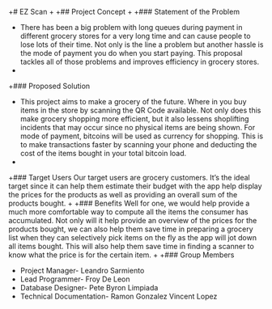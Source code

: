 +# EZ Scan
+
+## Project Concept
+
+### Statement of the Problem
+ There has been a big problem with long queues during payment in different grocery stores for a very long time and can cause people to lose lots of their time. Not only is the line a problem but another hassle is the mode of payment you do when you start paying. This proposal tackles all of those problems and improves efficiency in grocery stores. 
+
+### Proposed Solution
+ This project aims to make a grocery of the future. Where in you buy items in the store by scanning the QR Code available. Not only does this make grocery shopping more efficient, but it also lessens shoplifting incidents that may occur since no physical items are being shown. For mode of payment, bitcoins will be used as currency for shopping. This is to make transactions faster by scanning your phone and deducting the cost of the items bought in your total bitcoin load.
+
+### Target Users
Our target users are grocery customers. It’s the ideal target since it can help them estimate their budget with the app help display the prices for the products as well as providing an overall sum of the products bought.
+
+### Benefits
Well for one, we would help provide a much more comfortable way to compute all the items the consumer has accumulated. Not only will it help provide an overview of the prices for the products bought, we can also help them save time in preparing a grocery list when they can selectively pick items on the fly as the app will jot down all items bought. This will also help them save time in finding a scanner to know what the price is for the certain item.
+
+### Group Members
+ Project Manager- Leandro Sarmiento	
+ Lead Programmer- Froy De Leon
+ Database Designer- Pete Byron Limpiada
+ Technical Documentation- Ramon Gonzalez 
			   Vincent Lopez
